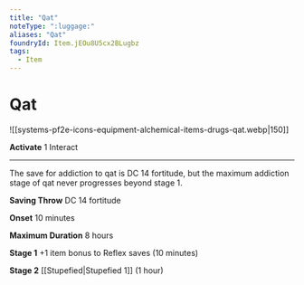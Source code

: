 ```yaml
---
title: "Qat"
noteType: ":luggage:"
aliases: "Qat"
foundryId: Item.jEOu8U5cx2BLugbz
tags:
  - Item
---
```


# Qat
![[systems-pf2e-icons-equipment-alchemical-items-drugs-qat.webp|150]]

**Activate** 1 Interact

* * *

The save for addiction to qat is DC 14 fortitude, but the maximum addiction stage of qat never progresses beyond stage 1.

**Saving Throw** DC 14 fortitude

**Onset** 10 minutes

**Maximum Duration** 8 hours

**Stage 1** +1 item bonus to Reflex saves (10 minutes)

**Stage 2** [[Stupefied|Stupefied 1]] (1 hour)
